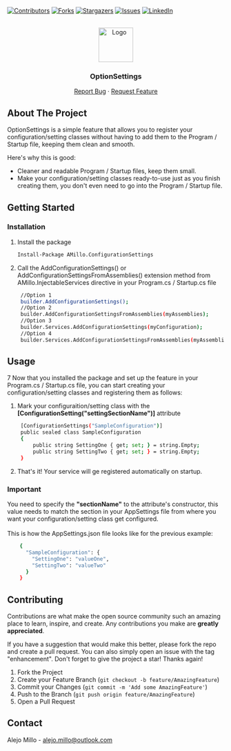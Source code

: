 <a name="readme-top"></a>

[![Contributors][contributors-shield]][contributors-url]
[![Forks][forks-shield]][forks-url]
[![Stargazers][stars-shield]][stars-url]
[![Issues][issues-shield]][issues-url]
[![LinkedIn][linkedin-shield]][linkedin-url]

<!-- PROJECT LOGO -->
<br />
<div align="center">
  <a href="https://github.com/AlejoMillo00/AMillo.OptionSettings">
    <img src="images/logo.png" alt="Logo" width="80" height="80">
  </a>

  <h3 align="center">OptionSettings</h3>

  <p align="center">
    <a href="https://github.com/AlejoMillo00/AMillo.OptionSettings/issues/new?labels=bug&template=bug-report---.md">Report Bug</a>
    ·
    <a href="https://github.com/AlejoMillo00/AMillo.OptionSettings/issues/new?labels=enhancement&template=feature-request---.md">Request Feature</a>
  </p>
</div>

## About The Project

OptionSettings is a simple feature that allows you to register your configuration/setting classes without having to add them to the Program / Startup file, keeping them clean and smooth.

Here's why this is good:
* Cleaner and readable Program / Startup files, keep them small.
* Make your configuration/setting classes ready-to-use just as you finish creating them, you don't even need to go into the Program / Startup file.

## Getting Started

### Installation
1. Install the package
   ```sh
   Install-Package AMillo.ConfigurationSettings
   ```
2. Call the AddConfigurationSettings() or AddConfigurationSettingsFromAssemblies() extension method from AMillo.InjectableServices directive in your Program.cs / Startup.cs file
   ```sh
    //Option 1
    builder.AddConfigurationSettings();
    //Option 2
    builder.AddConfigurationSettingsFromAssemblies(myAssemblies);
    //Option 3
    builder.Services.AddConfigurationSettings(myConfiguration);
    //Option 4
    builder.Services.AddConfigurationSettingsFromAssemblies(myAssemblies, myConfiguration);
   ```
## Usage
7
Now that you installed the package and set up the feature in your Program.cs / Startup.cs file, you can start creating your configuration/setting classes and registering them as follows:

1. Mark your configuraition/setting class with the <strong>[ConfigurationSetting("settingSectionName")]</strong> attribute
   ```sh
    [ConfigurationSettings("SampleConfiguration")]
    public sealed class SampleConfiguration
    {
        public string SettingOne { get; set; } = string.Empty;
        public string SettingTwo { get; set; } = string.Empty;
    }
   ```
2. That's it! Your service will ge registered automatically on startup.

### Important

You need to specify the <strong>"sectionName"</strong> to the attribute's constructor, this value needs to match the section in your AppSettings file from where you want your configuration/setting class get configured. <br /><br/>
This is how the AppSettings.json file looks like for the previous example:
```sh
    {
      "SampleConfiguration": {
        "SettingOne": "valueOne",
        "SettingTwo": "valueTwo"
      }
    }
   ```

## Contributing

Contributions are what make the open source community such an amazing place to learn, inspire, and create. Any contributions you make are **greatly appreciated**.

If you have a suggestion that would make this better, please fork the repo and create a pull request. You can also simply open an issue with the tag "enhancement".
Don't forget to give the project a star! Thanks again!

1. Fork the Project
2. Create your Feature Branch (`git checkout -b feature/AmazingFeature`)
3. Commit your Changes (`git commit -m 'Add some AmazingFeature'`)
4. Push to the Branch (`git push origin feature/AmazingFeature`)
5. Open a Pull Request

## Contact

Alejo Millo - alejo.millo@outlook.com

<!-- MARKDOWN LINKS & IMAGES -->
<!-- https://www.markdownguide.org/basic-syntax/#reference-style-links -->
[contributors-shield]: https://img.shields.io/github/contributors/AlejoMillo00/AMillo.OptionSettings.svg?style=for-the-badge
[contributors-url]: https://github.com/AlejoMillo00/AMillo.OptionSettings/graphs/contributors
[forks-shield]: https://img.shields.io/github/forks/AlejoMillo00/AMillo.OptionSettings.svg?style=for-the-badge
[forks-url]: https://github.com/AlejoMillo00/AMillo.OptionSettings/network/members
[stars-shield]: https://img.shields.io/github/stars/AlejoMillo00/AMillo.OptionSettings.svg?style=for-the-badge
[stars-url]: https://github.com/AlejoMillo00/AMillo.OptionSettings/stargazers
[issues-shield]: https://img.shields.io/github/issues/AlejoMillo00/AMillo.OptionSettings.svg?style=for-the-badge
[issues-url]: https://github.com/AlejoMillo00/AMillo.OptionSettings/issues
[linkedin-shield]: https://img.shields.io/badge/-LinkedIn-black.svg?style=for-the-badge&logo=linkedin&colorB=555
[linkedin-url]: https://www.linkedin.com/in/alejo-millo-77371a196/

